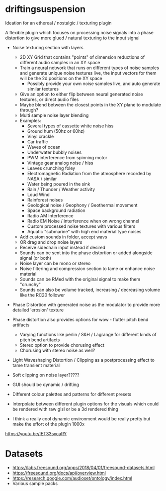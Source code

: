 # driftingsuspension

Ideation for an ethereal / nostalgic / texturing plugin

A flexible plugin which focuses on processing noise signals into a phase distortion to give more glued / natural texturing to the input signal

- Noise texturing section with layers
  - 2D XY Grid that contains "points" of dimension reductions of different audio samples in an XY space
  - Train a neural network that runs on different types of noise samples and generate unique noise textures live, the input vectors for them will be the 2d positions on the XY space
    - Possibly provide your own noise samples live, and auto generate similar textures
  - Give an option to either flip between neural generated noise textures, or direct audio files
  - Maybe blend between the closest points in the XY plane to modulate through?
  - Multi sample noise layer blending
  - Examples:
    - Several types of cassette white noise hiss
    - Ground hum (50hz or 60hz)
    - Vinyl crackle
    - Car traffic
    - Waves of ocean
    - Underwater bubbly noises
    - PWM interference from spinning motor
    - Vintage gear analog noise / hiss
    - Leaves crunching foley
    - Electromagnetic Radiation from the atmosphere recorded by NASA / similar
    - Water being poured in the sink
    - Rain / Thunder / Weather activity
    - Loud Wind
    - Rainforest noises
    - Geological noise / Geophony / Geothermal movement
    - Space background radiation
    - Radio AM Interference
    - Radio EM Noise / interference when on wrong channel
    - Custom processed noise textures with various filters
    - Aquatic "submarine" with high end material type noises
  - Add custom sounds in folder, accept wavs
  - OR drag and drop noise layers
  - Receive sidechain input instead if desired
  - Sounds can be sent into the phase distortion or added alongside signal (or both)
  - Noise layer can be mono or stereo
  - Noise filtering and compression section to tame or enhance noise material
  - Sounds can be RMed with the original signal to make them "crunchy"
  - Sounds can also be volume tracked, increasing / decreasing volume like the RC20 follower
- Phase Distortion with generated noise as the modulator to provide more detailed 'erosion' texture
- Phase distortion also provides options for wow - flutter pitch bend artifacts
  - Varying functions like perlin / S&H / Lagrange for different kinds of pitch bend artifacts
  - Stereo option to provide chorusing effect
  - Chorusing with stereo noise as well?
- Light Waveshaping Distortion / Clipping as a postprocessing effect to tame transient material
- Soft clipping on noise layer?????

- GUI should be dynamic / drifting
- Different colour palettes and patterns for different presets
- Interpolate between different plugin options for the visuals which could be rendered with raw glsl or be a 3d rendered thing
- I think a really cool dynamic environment would be really pretty but make the effort of the plugin 1000x


https://youtu.be/IET33sxcaRY


# Datasets
- https://labs.freesound.org/apps/2018/04/01/freesound-datasets.html
- https://freesound.org/docs/api/overview.html
- https://research.google.com/audioset/ontology/index.html
- Various sample packs
